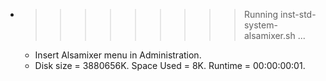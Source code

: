 * >>>>>>>>> Running inst-std-system-alsamixer.sh ...
  * Insert Alsamixer menu in Administration.
  * Disk size = 3880656K. Space Used = 8K. Runtime = 00:00:00:01.
